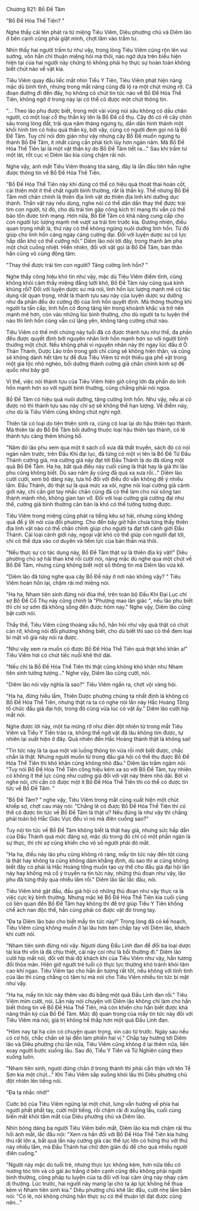 




Chương 821: Bồ Đề Tâm


"Bồ Đề Hóa Thể Tiên? "

Nghe thấy cái tên phát ra từ miệng Tiêu Viêm, Diêu phường chủ và Diêm lão ở bên cạnh cũng phải giật mình, chợt lâm vào trầm tư.

Nhìn thấy hai người trầm tư như vậy, trong lòng Tiêu Viêm cũng rộn lên vui sướng, vốn hắn chỉ thuận miệng hỏi mà thôi, nào ngờ dựa trên biểu hiện hiện tại của hai người này chứng tỏ không phải họ thực sự hoàn toàn không biết chút nào về vật kia.

Tiêu Viêm quay đầu liếc mắt nhìn Tiểu Y Tiên, Tiêu Viêm phát hiện nàng mặc dù bình tĩnh, nhưng trong mắt nàng cũng đã lộ ra một chút mừng rỡ. Cả đoạn đường đi đến đây, họ không có chút tin tức nào về Bồ Đề Hóa Thể Tiên, không ngờ ở trong này lại có thể có được một chút thông tin.

"... Theo lão phu được biết, trong một vài vùng núi sâu không có dấu chân người, có một loại cổ thụ thần kỳ tên là Bồ Đề cổ thụ. Cây đó có rễ cây chôn sâu trong lòng đất, trải qua năm tháng ngưng tụ, dần dần hình thành một khối hình tim có hiệu quả thần kỳ, bởi vậy, cũng có người đem gọi nó là Bồ Đề Tâm. Tuy chỉ nói đơn giản như vậy nhưng cây Bồ Đề muốn ngưng tụ thành Bồ Đề Tâm, ít nhất cũng cần phải tích lũy hơn ngàn năm. Mà Bồ Đề Hóa Thể Tiên lại là một vật thần kỳ do Bồ Đề Tâm tiết ra..." Sau khi trầm tư một lát, rốt cục vị Diêm lão kia cũng chậm rãi nói.

Nghe vậy, ánh mắt Tiêu Viêm thoáng tỏa sáng, đây là lần đầu tiên hắn nghe được thông tin về Bồ Đề Hóa Thể Tiên.

"Bồ Đề Hóa Thể Tiên này khi dùng có thể có hiệu quả thoát thai hoán cốt, cải thiện một ít thể chất người bình thường, rất là thần kỳ. Thế nhưng Bồ Đề Tâm mới chân chính là thiên địa linh vật do thiên địa linh khí dưỡng dục thành. Thần vật này nếu dùng, nghe nói có thể dần dần thay thế được trái tim con người, từ đó, cho dù trái tim gặp công kích trí mạng thì vẫn có thể bảo tồn được tính mạng. Hơn nữa, Bồ Đề Tâm có khả năng cung cấp cho con người lực lượng mạnh mẽ vượt xa trái tim trước kia. Đương nhiên, điều quan trọng nhất là, thứ này có thể không ngừng nuôi dưỡng linh hồn. Từ đó giúp cho linh hồn càng ngày càng cường đại. Đối với luyện dược sư có lực hấp dẫn khó có thể cưỡng nổi." Diêm lão nói tới đây, trong thanh âm pha một chút cuồng nhiệt. Hiển nhiên, đối với vật gọi là Bồ Đề Tâm, bản thân hắn cũng vô cùng động tâm.

"Thay thế được trái tim con người? Tăng cường linh hồn? "

Nghe thấy công hiệu khó tin như vậy, mặc dù Tiêu Viêm điềm tĩnh, cũng không khỏi cảm thấy miệng đắng lưỡi khô, Bồ Đề Tâm này cũng quá kinh khủng rồi? Đối với luyện dược sư mà nói, linh hồn lực lượng mạnh mẽ có tác dụng rất quan trọng, nhất là thành tựu sau này của luyện dược sư dường như đa phần đều do cường độ của linh hồn quyết định. Mà thông thường khi người ta tấn cấp, linh hồn cô đọng tăng lên trong khoảnh khắc và trở nên mạnh mẽ hơn, còn vào những lúc bình thường, cho dù người ta tu luyện thế nào thì linh hồn cũng vẫn cứ lặng yên, không tăng cường chút nào.

Tiêu Viêm có thể mới chừng này tuổi đã có được thành tựu như thế, đa phần đều được quyết định bởi nguyên nhân linh hồn mạnh hơn so với người bình thường một chút. Nếu không phải vì nguyên nhân này thì ngay lúc đầu ở Ô Thản Thành, Dược Lão trốn trong giới chỉ cũng sẽ không hiện thân, và cũng sẽ không dành hết tâm tư để đưa Tiêu Viêm từ một thiếu gia phế vật trong một gia tộc nhỏ nghèo, bồi dưỡng thành cường giả chân chính kinh sợ đế quốc như bây giờ.

Vì thế, việc nói thành tựu của Tiêu Viêm hiện giờ công lớn đa phần do linh hồn mạnh hơn so với người bình thường, cũng chẳng phải nói ngoa.

Bồ Đề Tâm có hiệu quả nuôi dưỡng, tăng cường linh hồn. Như vậy, nếu ai có được nó thì thành tựu sau này chỉ sợ sẽ không thể hạn lượng. Về điểm này, cho dù là Tiêu Viêm cũng không chút nghi ngờ.

Thiên tài có loại do tiên thiên sinh ra, cũng có loại lại do hậu thiên tạo thành. Mà thiên tài do Bồ Đề Tâm bồi dưỡng thuộc loại hậu thiên tạo thành, có lẽ thành tựu càng thêm khủng bố.

"Năm đó lão phu xem qua một ít sách cổ xưa đã thất truyền, sách đó có nói ngàn năm trước, trên Đấu Khí đại lục, đã từng có một vị tên là Bồ Đề Tử Đấu Thánh cường giả, mà cường giả này đạt tới Đấu Thánh là do đã dùng một quả Bồ Đề Tâm. Ha ha, bất quá điều này cuối cùng là thật hay là giả thì lão phu cũng không biết. Dù sao năm ấy cũng đã quá xa xưa rồi..." Diêm lão cười cười, xem bộ dáng này, tựa hồ đối với điều đó vẫn không để ý nhiều lắm. Đấu Thánh, đó thật sự là quá mức xa xôi, nghe nói loại cường giả cảnh giới này, chỉ cần giơ tay nhấc chân cũng đã có thể làm cho núi sông tan thành mảnh nhỏ, không gian tan vỡ. Đối với loại cường giả cường đại như thế, cường giả bình thường căn bản là khó có thể tưởng tượng được.

Tiêu Viêm trong miệng cũng phát ra tiếng kêu sợ hãi, nhưng cũng không quá để ý lời nói của đối phương. Cho đến bây giờ hắn chưa từng thấy thiên địa linh vật nào có thể chân chính giúp cho người ta đạt tới cảnh giới Đấu Thánh. Cái loại cảnh giới này, ngoại vật khó có thể giúp con người đạt tới, chỉ có thể dựa vào cơ duyên và tiềm lực của bản thân mà thôi.

"Nếu thực sự có tác dụng này, Bồ Đề Tâm thật sự là thiên địa kỳ vật!" Diêu phường chủ sợ hãi than khẽ rồi cười nói, nàng mặc dù nghe qua một chút về Bồ Đề Tâm, nhưng cũng không biết một số thông tin mà Diêm lão vừa kể.

"Diêm lão đã từng nghe qua cây Bồ Đề này ở nơi nào không vậy? " Tiêu Viêm hoàn hồn lại, chậm rãi mở miệng nói.

"Ha ha, Nham tiên sinh đừng nói đùa thế, trên toàn bộ Đấu Khí Đại Lục chỉ sợ Bồ Đề Cổ Thụ này cũng chính là "Phượng mao lân giác ", nếu lão phu biết thì chỉ sợ sớm đã không sống đến được hôm nay." Nghe vậy, Diêm lão cũng bật cười nói.

Thấy thế, Tiêu Viêm cũng thoáng xấu hổ, hắn hỏi như vậy quả thật có chút càn rỡ, không nói đối phương không biết, cho dù biết thì sao có thể đem loại bí mật vô giá này nói ra được.

"Như vậy xem ra muốn có được Bồ Đề Hóa Thể Tiên quả thật khó khăn a!" Tiêu Viêm hơi có chút tiếc nuối khẽ thở dài.

"Nếu chỉ là Bồ Đề Hóa Thể Tiên thì thật cũng không khó khăn như Nham tiên sinh tưởng tượng..." Nghe vậy, Diêm lão cũng cười, nói.

"Diêm lão nói vậy nghĩa là sao?" Tiêu Viêm ngẩn ra, chợt vội vàng hỏi.

"Ha ha, đừng hiểu lầm, Thiên Dược phường chúng ta nhất định là không có Bồ Đề Hóa Thể Tiên, nhưng thật ra ta có nghe nói lần này Hắc Hoàng Tông tổ chức đấu giá đại hội, trong đó cũng vừa lúc có vật ấy." Diêm lão cười híp mắt nói.

Nghe được lời này, một tia mừng rỡ như điên đột nhiên từ trong mắt Tiêu Viêm và Tiểu Y Tiên trào ra, không thể ngờ vật đã lâu không tìm được, tự nhiên lại xuất hiện ở đây. Quả nhiên đến Hắc Hoàng thành thật là không sai!

"Tin tức này là ta qua một vài luồng thông tin vừa rồi mới biết được, chắc chắn là thật. Nhưng ngươi muốn từ trong đấu giá hội có thể thu được Bồ Đề Hóa Thể Tiên thì khó khăn cũng không nhỏ đâu." Diêm lão trầm ngâm nói: "Tuy nói Bồ Đề Hóa Thể Tiên công hiệu kém xa so với Bồ Đề Tâm, tuy nhiên có không ít thế lực cũng như cường giả đối với vật này thèm nhỏ dãi. Bởi vì nghe nói, chỉ cần có được một ít Bồ Đề Hóa Thể Tiên thì có thể có được tin tức về Bồ Đề Tâm. "

"Bồ Đề Tâm? " nghe vậy, Tiêu Viêm trong mắt cũng xuất hiện một chút khiếp sợ, chợt cau mày nói: "Chẳng lẽ có được Bồ Đề Hóa Thể Tiên thì có thể có được tin tức về Bồ Đề Tâm là thật ư? Nếu đúng là như vậy thì chẳng phải toàn bộ Hắc Giác Vực đều vì nó mà điên cuồng sao?"

Tuy nói tin tức về Bồ Đề Tâm không biết là thật hay giả, nhưng sức hấp dẫn của Đấu Thánh quá mức đáng sợ, mặc dù trong đó chỉ có một phần ngàn là sự thực, thì chỉ sợ cũng khiến cho vô số người phải đỏ mắt.

"Ha ha, điều này lão phu cũng không rõ ràng, mấy tin tức này đến tột cùng là thật hay không ta cũng không dám khẳng định, dù sao thì ai cũng không biết đây có phải là Hắc Hoàng tông muốn tạo uy thế cho đấu giá đại hội lần này hay không mà cố ý truyền ra tin tức này, những thủ đoạn như vậy, lão phu đã từng thấy qua nhiều lắm rồi." Diêm lão lắc lắc đầu, nói.

Tiêu Viêm khẽ gật đầu, đấu giá hội có những thủ đoạn như vậy thực ra là việc cực kỳ bình thường. Nhưng mặc kệ Bồ Đề Hóa Thể Tiên kia cuối cùng có liên quan đến Bồ Đề Tâm hay không thì để trợ giúp Tiểu Y Tiên khống chế ách nan độc thể, hắn cũng phải có được vật đó trong tay.

"Đa tạ Diêm lão báo cho biết mấy tin tức này!" Trong lòng đã có kế hoạch, Tiêu Viêm cũng không muốn ở lại lâu hơn bèn chắp tay với Diêm lão, khách khí cười nói.

"Nham tiên sinh đừng nói vậy. Ngươi dùng Đấu Linh đan để đổi ba loại dược tài kia thì vốn là đã chịu thiệt, cái này coi như là bồi thường đi." Diêm lão cười híp mắt nói, đối với thái độ khách khí của Tiêu Viêm như vậy, hắn tương đối thỏa mãn. Hiện giờ người trẻ tuổi có thực lực thường khó tránh khỏi tâm cao khí ngạo. Tiêu Viêm tạo cho hắn ấn tượng rất tốt, nếu không với tính tình của lão thì cũng chẳng có tâm tư mà nói cho Tiêu Viêm nhiều tin tức bí mật như vậy.

"Ha ha, mấy tin tức này thêm vào đủ bằng một quả Đấu Linh đan rồi." Tiêu Viêm mỉm cười, nói. Lần này nói chuyện với Diêm lão không chỉ làm cho hắn biết thông tin về Bồ Đề Hóa Thể Tiên, mà còn khiến cho hắn biết được khả năng thần kỳ của Bồ Đề Tâm. Mức độ quan trọng của mấy tin tức này đối với Tiêu Viêm mà nói, giá trị không hề thấp hơn một quả Đấu Linh đan.

"Hôm nay tại hạ còn có chuyện quan trọng, xin cáo từ trước. Ngày sau nếu có cơ hội, chắc chắn sẽ lại đến làm phiền hai vị." Chắp tay hướng tới Diêm lão và Diêu phường chủ lần nữa, Tiêu Viêm cũng không ở lại thêm nữa, liền xoay người bước xuống lầu. Sau đó, Tiểu Y Tiên và Tử Nghiên cũng theo xuống luôn.

"Nham tiên sinh, ngươi dừng chân ở trong thành thì phải cẩn thận với tên Tề Sơn kia một chút..." Khi Tiêu Viêm sắp xuống khỏi lầu thì Diêu phường chủ đột nhiên lên tiếng nói.

"Đa tạ nhắc nhở!"

Cước bộ của Tiêu Viêm ngừng lại một chút, lưng vẫn hướng về phía hai người phất phất tay, cười một tiếng, rồi chậm rãi đi xuống lầu, cuối cùng biến mất khỏi tầm mắt của Diêu phường chủ và Diêm lão.

Nhìn bóng dáng ba người Tiêu Viêm biến mất, Diêm lão kia mới chậm rãi thu hồi ánh mắt, lắc đầu nói: "Xem ra hắn đối với Bồ Đề Hóa Thể Tiên kia hứng thú rất lớn a, bất quá lần này cường giả các thế lực lớn có hứng thú với thứ này nhiều lắm, mà Đấu Thánh hai chữ đơn giản đủ để cho quá nhiều người điên cuồng."

"Người này mặc dù tuổi trẻ, nhưng thực lực không kém, hơn nữa tiểu cô nương tóc tím và cô gái áo trắng ở bên cạnh cũng đều không phải người bình thường, công pháp tu luyện của ta đối với loại cảm ứng này nhạy cảm dị thường. Lúc trước, hai người này mang lại cho ta áp lực không hề thua kém vị Nham tiên sinh kia." Diêu phường chủ khẽ lắc đầu, cười nhẹ lẩm bẩm nói: "Có lẽ, nói không chừng hắn thực sự có thể thuận lợi đạt được cũng nên..."





